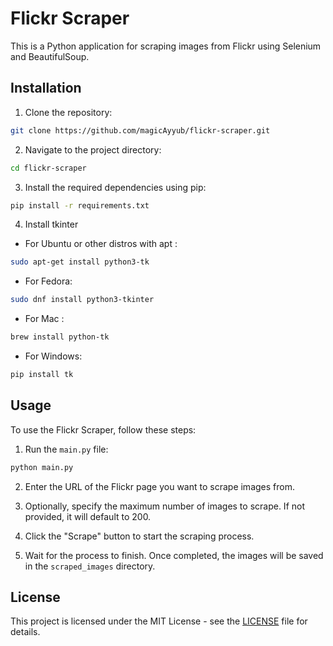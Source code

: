 # Flickr Scraper

This is a Python application for scraping images from Flickr using Selenium and BeautifulSoup.

## Installation

1. Clone the repository:

```bash
git clone https://github.com/magicAyyub/flickr-scraper.git
```

2. Navigate to the project directory:

```bash
cd flickr-scraper
```

3. Install the required dependencies using pip:

```bash
pip install -r requirements.txt
```

4. Install tkinter 

- For Ubuntu or other distros with apt :

```bash
sudo apt-get install python3-tk
```

- For Fedora:
```bash
sudo dnf install python3-tkinter
```

- For Mac :

```bash
brew install python-tk
```

- For Windows:

```bash
pip install tk
```

## Usage

To use the Flickr Scraper, follow these steps:

1. Run the `main.py` file:

```bash
python main.py
```

2. Enter the URL of the Flickr page you want to scrape images from.

3. Optionally, specify the maximum number of images to scrape. If not provided, it will default to 200.

4. Click the "Scrape" button to start the scraping process.

5. Wait for the process to finish. Once completed, the images will be saved in the `scraped_images` directory.

## License

This project is licensed under the MIT License - see the [LICENSE](LICENSE) file for details.